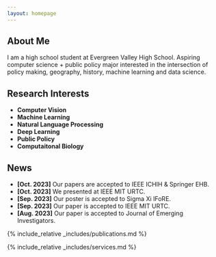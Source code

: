 ```yaml
---
layout: homepage
---
```


## About Me

I am a high school student at Evergreen Valley High School. Aspiring computer science + public policy major interested in the intersection of policy making, geography, history, machine learning and data science.

## Research Interests

- **Computer Vision**
- **Machine Learning**
- **Natural Language Processing** 
- **Deep Learning** 
- **Public Policy** 
- **Computaitonal Biology** 

## News

- **[Oct. 2023]** Our papers are accepted to IEEE ICHIH & Springer EHB.
- **[Oct. 2023]** We presented at IEEE MIT URTC.
- **[Sep. 2023]** Our poster is accepted to Sigma Xi IFoRE.
- **[Sep. 2023]** Our paper is accepted to IEEE MIT URTC.
- **[Aug. 2023]** Our paper is accepted to Journal of Emerging Investigators.

{% include_relative _includes/publications.md %}

{% include_relative _includes/services.md %}
